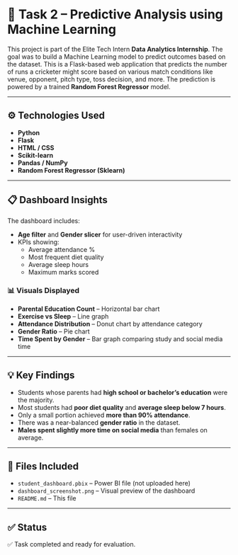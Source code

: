 # 🏏 Task 2 – Predictive Analysis using Machine Learning

This project is part of the Elite Tech Intern **Data Analytics Internship**. The goal was to build a Machine Learning model to predict outcomes based on the dataset.
This is a Flask-based web application that predicts the number of runs a cricketer might score based on various match conditions like venue, opponent, pitch type, toss decision, and more. The prediction is powered by a trained **Random Forest Regressor** model.

---

## ⚙️ Technologies Used

- **Python**
- **Flask**
- **HTML / CSS**
- **Scikit-learn**
- **Pandas / NumPy**
- **Random Forest Regressor (Sklearn)**

---

## 📋 Dashboard Insights

The dashboard includes:
- **Age filter** and **Gender slicer** for user-driven interactivity
- KPIs showing:
  - Average attendance %
  - Most frequent diet quality
  - Average sleep hours
  - Maximum marks scored

### 📊 Visuals Displayed
- **Parental Education Count** – Horizontal bar chart
- **Exercise vs Sleep** – Line graph
- **Attendance Distribution** – Donut chart by attendance category
- **Gender Ratio** – Pie chart
- **Time Spent by Gender** – Bar graph comparing study and social media time

---

## 💡 Key Findings

- Students whose parents had **high school or bachelor’s education** were the majority.
- Most students had **poor diet quality** and **average sleep below 7 hours**.
- Only a small portion achieved **more than 90% attendance**.
- There was a near-balanced **gender ratio** in the dataset.
- **Males spent slightly more time on social media** than females on average.

---

## 📂 Files Included

- `student_dashboard.pbix` – Power BI file (not uploaded here)
- `dashboard_screenshot.png` – Visual preview of the dashboard
- `README.md` – This file

---

## ✅ Status

✅ Task completed and ready for evaluation.

